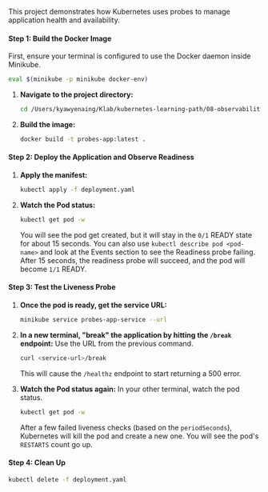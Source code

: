 This project demonstrates how Kubernetes uses probes to manage application health and availability.

#### Step 1: Build the Docker Image

First, ensure your terminal is configured to use the Docker daemon inside Minikube.
```bash
eval $(minikube -p minikube docker-env)
```

1.  **Navigate to the project directory:**
    ```bash
    cd /Users/kyawyenaing/Klab/kubernetes-learning-path/08-observability/probes-project
    ```
2.  **Build the image:**
    ```bash
    docker build -t probes-app:latest .
    ```

#### Step 2: Deploy the Application and Observe Readiness

1.  **Apply the manifest:**
    ```bash
    kubectl apply -f deployment.yaml
    ```
2.  **Watch the Pod status:**
    ```bash
    kubectl get pod -w
    ```
    You will see the pod get created, but it will stay in the `0/1` READY state for about 15 seconds. You can also use `kubectl describe pod <pod-name>` and look at the Events section to see the Readiness probe failing. After 15 seconds, the readiness probe will succeed, and the pod will become `1/1` READY.

#### Step 3: Test the Liveness Probe

1.  **Once the pod is ready, get the service URL:**
    ```bash
    minikube service probes-app-service --url
    ```
2.  **In a new terminal, "break" the application by hitting the `/break` endpoint:**
    Use the URL from the previous command.
    ```bash
    curl <service-url>/break
    ```
    This will cause the `/healthz` endpoint to start returning a 500 error.

3.  **Watch the Pod status again:**
    In your other terminal, watch the pod status.
    ```bash
    kubectl get pod -w
    ```
    After a few failed liveness checks (based on the `periodSeconds`), Kubernetes will kill the pod and create a new one. You will see the pod's `RESTARTS` count go up.

#### Step 4: Clean Up
```bash
kubectl delete -f deployment.yaml
```

